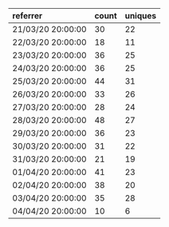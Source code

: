 | referrer          | count | uniques |
| :---------------- | :---- | :------ |
| 21/03/20 20:00:00 | 30    | 22      |
| 22/03/20 20:00:00 | 18    | 11      |
| 23/03/20 20:00:00 | 36    | 25      |
| 24/03/20 20:00:00 | 36    | 25      |
| 25/03/20 20:00:00 | 44    | 31      |
| 26/03/20 20:00:00 | 33    | 26      |
| 27/03/20 20:00:00 | 28    | 24      |
| 28/03/20 20:00:00 | 48    | 27      |
| 29/03/20 20:00:00 | 36    | 23      |
| 30/03/20 20:00:00 | 31    | 22      |
| 31/03/20 20:00:00 | 21    | 19      |
| 01/04/20 20:00:00 | 41    | 23      |
| 02/04/20 20:00:00 | 38    | 20      |
| 03/04/20 20:00:00 | 35    | 28      |
| 04/04/20 20:00:00 | 10    | 6       |